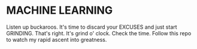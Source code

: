 # MACHINE LEARNING
Listen up buckaroos. It's time to discard your EXCUSES and just start GRINDING. That's right. It's grind o' clock. Check the time. Follow this repo to watch my rapid ascent into greatness. 